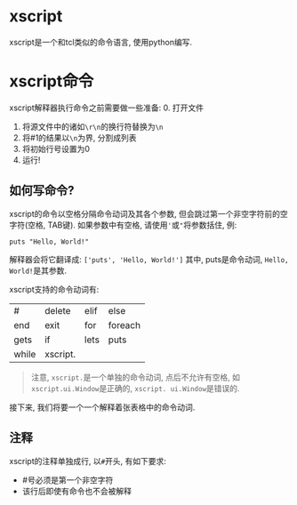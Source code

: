 # xscript
xscript是一个和tcl类似的命令语言, 使用python编写.

# xscript命令
xscript解释器执行命令之前需要做一些准备:
  0. 打开文件
  1. 将源文件中的诸如`\r\n`的换行符替换为`\n`
  2. 将#1的结果以`\n`为界, 分割成列表
  3. 将初始行号设置为0
  4. 运行!

## 如何写命令?
xscript的命令以空格分隔命令动词及其各个参数, 但会跳过第一个非空字符前的空字符(空格, TAB键).
如果参数中有空格, 请使用`'`或`"`将参数括住, 例:
```
puts "Hello, World!"
```
解释器会将它翻译成: `['puts', 'Hello, World!']`
其中, puts是命令动词, `Hello, World!`是其参数.

xscript支持的命令动词有:

|      |         |      |         |
| ---- | ------- | ---- | ------- |
| \#   | delete  | elif | else    |
| end  | exit    | for  | foreach |
| gets | if      | lets | puts    |
|while | xscript.|      |         |

> 注意, `xscript.`是一个单独的命令动词, 点后不允许有空格, 如`xscript.ui.Window`是正确的, `xscript. ui.Window`是错误的.

接下来, 我们将要一个一个解释着张表格中的命令动词.

## 注释
xscript的注释单独成行, 以`#`开头, 有如下要求:
  - \#号必须是第一个非空字符
  - 该行后即使有命令也不会被解释
